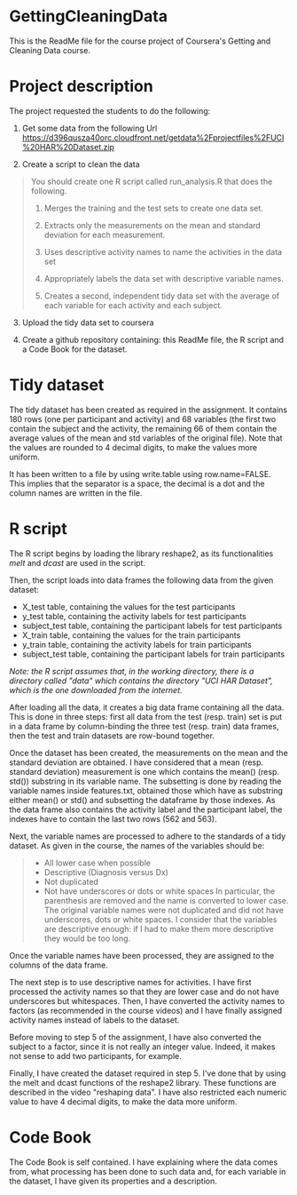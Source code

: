 GettingCleaningData
===================

This is the ReadMe file for the course project of Coursera's Getting and Cleaning Data course.

# Project description

The project requested the students to do the following: 
1. Get some data from the following Url https://d396qusza40orc.cloudfront.net/getdata%2Fprojectfiles%2FUCI%20HAR%20Dataset.zip 

2. Create a script to clean the data

> You should create one R script called run_analysis.R that does the following. 
>
> 1. Merges the training and the test sets to create one data set.
>
> 2. Extracts only the measurements on the mean and standard deviation for each measurement. 
>
> 3. Uses descriptive activity names to name the activities in the data set
>
> 4. Appropriately labels the data set with descriptive variable names. 
>
> 5. Creates a second, independent tidy data set with the average of each variable for each activity and each subject. 

3. Upload the tidy data set to coursera

4. Create a github repository containing: this ReadMe file, the R script and a Code Book for the dataset.

# Tidy dataset

The tidy dataset has been created as required in the assignment. It contains 180 rows (one per participant and activity) and 68 variables (the first two contain the subject and the activity, the remaining 66 of them contain the average values of the mean and std variables of the original file). Note that the values are rounded to 4 decimal digits, to make the values more uniform.

It has been written to a file by using write.table using row.name=FALSE. This implies that the separator is a space, the decimal is a dot and the column names are written in the file.

# R script

The R script begins by loading the library reshape2, as its functionalities *melt* and *dcast* are used in the script.

Then, the script loads into data frames the following data from the given dataset:
* X_test table, containing the values for the test participants
* y_test table, containing the activity labels for test participants
* subject_test table, containing the participant labels for test participants
* X_train table, containing the values for the train participants
* y_train table, containing the activity labels for train participants
* subject_test table, containing the participant labels for train participants

*Note: the R script assumes that, in the working directory, there is a directory called "data" which contains the directory "UCI HAR Dataset", which is the one downloaded from the internet.*

After loading all the data, it creates a big data frame containing all the data. This is done in three steps: first all data from the test (resp. train) set is put in a data frame by column-binding the three test (resp. train) data frames, then the test and train datasets are row-bound together.

Once the dataset has been created, the measurements on the mean and the standard deviation are obtained. I have considered that a mean (resp. standard deviation) measurement is one which contains the mean() (resp. std()) substring in its variable name. The subsetting is done by reading the variable names inside features.txt, obtained those which have as substring either mean() or std() and subsetting the dataframe by those indexes. As the data frame also contains the activity label and the participant label, the indexes have to contain the last two rows (562 and 563).

Next, the variable names are processed to adhere to the standards of a tidy dataset. As given in the course, the names of the variables should be:
> * All lower case when possible
> * Descriptive (Diagnosis versus Dx)
> * Not duplicated
> * Not have underscores or dots or white spaces
In particular, the parenthesis are removed and the name is converted to lower case. The original variable names were not duplicated and did not have underscores, dots or white spaces. I consider that the variables are descriptive enough: if I had to make them more descriptive they would be too long.

Once the variable names have been processed, they are assigned to the columns of the data frame.

The next step is to use descriptive names for activities. I have first processed the activity names so that they are lower case and do not have underscores but whitespaces. Then, I have converted the activity names to factors (as recommended in the course videos) and I have finally assigned activity names instead of labels to the dataset.

Before moving to step 5 of the assignment, I have also converted the subject to a factor, since it is not really an integer value. Indeed, it makes not sense to add two participants, for example.

Finally, I have created the dataset required in step 5. I've done that by using the melt and dcast functions of the reshape2 library. These functions are described in the video "reshaping data". I have also restricted each numeric value to have 4 decimal digits, to make the data more uniform.

# Code Book

The Code Book is self contained. I have explaining where the data comes from, what processing has been done to such data and, for each variable in the dataset, I have given its properties and a description.



